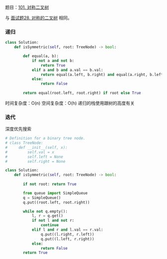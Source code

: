 题目：[101. 对称二叉树](https://leetcode-cn.com/problems/symmetric-tree/)

与 [面试题28. 对称的二叉树](https://leetcode-cn.com/problems/dui-cheng-de-er-cha-shu-lcof/) 相同。

### 递归

```py
class Solution:
    def isSymmetric(self, root: TreeNode) -> bool:

        def equal(a, b):
            if not a and not b:
                return True
            elif a and b and a.val == b.val:
                return equal(a.left, b.right) and equal(a.right, b.left)
            else:
                return False
        
        return equal(root.left, root.right) if root else True
```

时间复杂度：O(n)
空间复杂度：O(h) 递归的栈使用跟树的高度有关

### 迭代

深度优先搜索

```py
# Definition for a binary tree node.
# class TreeNode:
#     def __init__(self, x):
#         self.val = x
#         self.left = None
#         self.right = None

class Solution:
    def isSymmetric(self, root: TreeNode) -> bool:
        
        if not root: return True

        from queue import SimpleQueue
        q = SimpleQueue()
        q.put((root.left, root.right))

        while not q.empty():
            l, r = q.get()
            if not l and not r:
                continue
            elif l and r and l.val == r.val:
                q.put((l.right, r.left))
                q.put((l.left, r.right))
            else:
                return False
        return True
```


